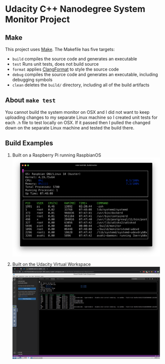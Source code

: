 # Udacity C++ Nanodegree System Monitor Project

## Make
This project uses [Make](https://www.gnu.org/software/make/). The Makefile has five targets:
* `build`  compiles the source code and generates an executable
* `test`   Runs unit tests, does not build source
* `format` applies [ClangFormat](https://clang.llvm.org/docs/ClangFormat.html) to style the source code
* `debug`  compiles the source code and generates an executable, including debugging symbols
* `clean`  deletes the `build/` directory, including all of the build artifacts

## About `make test`
You cannot build the system monitor on OSX and I did not want to keep uploading changes to my separate Linux machine so I created unit tests for each `.h` file to test locally on OSX. If it passed then I pulled the changed down on the separate Linux machine and tested the build there.

## Build Examples

1. Built on a Raspberry Pi running RaspbianOS
![pi build](./img/final.png)

2. Built on the Udacity Virtual Workspace
![udacity build](./img/virtual-build.png) 